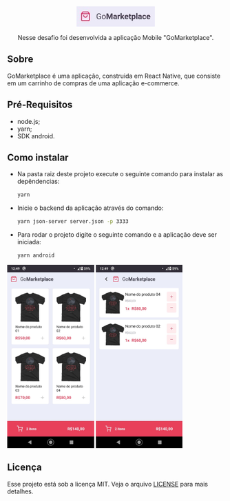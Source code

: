 <div align="center">
<img src="https://github.com/AnaPaulaMenezes/desafios-gostack/blob/master/images/goMarketpalce-logo.jpeg" alt="Logo GoMarketplace"/>
<p>Nesse desafio foi desenvolvida a aplicação Mobile "GoMarketplace".</p>
</div>

<h2>Sobre</h2>
<p>GoMarketplace é uma aplicação, construida em React Native, que consiste em um carrinho de compras de uma aplicação e-commerce.</p>
</p>

<h2>Pré-Requisitos</h2>
<ul>
  <li>node.js;</li>
  <li>yarn;</li>
  <li>SDK android.</li>
</ul>

<h2>Como instalar</h2>
<ul>
  <li>
   Na pasta raiz deste projeto execute o seguinte comando para instalar as depêndencias: 
   
   ```bash
   yarn
   
   ```
  
  </li>
  <li>Inicie o backend da aplicação através do comando:
   
   ```bash
   yarn json-server server.json -p 3333 
   ```
  </li>
  <li>
    Para rodar o projeto digite o seguinte comando e a aplicação deve ser iniciada:
    
   ```bash
   yarn android
   ```
  </li>

</ul>


<img width="40%" src="https://github.com/AnaPaulaMenezes/desafios-gostack/blob/master/images/goMarketplace.jpeg"  alt="GoMarketplace"  />   <img  width="40%" src="https://github.com/AnaPaulaMenezes/desafios-gostack/blob/master/images/goMarketplace-finish.jpeg" alt="GoMarketplace Finish" />



<h2>Licença</h2>
<p>Esse projeto está sob a licença MIT. Veja o arquivo <a href="../LICENSE.md">LICENSE</a> para mais detalhes.</p>
